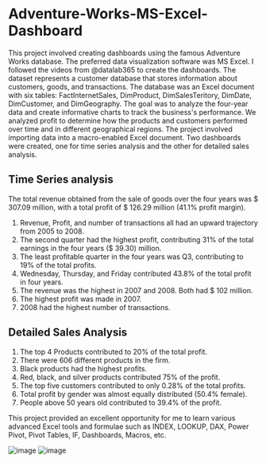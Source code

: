 # Adventure-Works-MS-Excel-Dashboard
This project involved creating dashboards using the famous Adventure Works database. The preferred data visualization software was MS Excel. I followed the videos from @datalab365 to create the dashboards. The dataset represents a customer database that stores information about customers, goods, and transactions. The database was an Excel document with six tables: FactInternetSales, DimProduct, DimSalesTeritory, DimDate, DimCustomer, and DimGeography.
The goal was to analyze the four-year data and create informative charts to track the business's performance. We analyzed profit to determine how the products and customers performed over time and in different geographical regions. The project involved importing data into a macro-enabled Excel document. Two dashboards were created, one for time series analysis and the other for detailed sales analysis.
## Time Series analysis
The total revenue obtained from the sale of goods over the four years was $ 307.09 million, with a total profit of $ 126.29 million (41.1% profit margin). 
1) Revenue, Profit, and number of transactions all had an upward trajectory from 2005 to 2008.
2) The second quarter had the highest profit, contributing 31% of the total earnings in the four years ($ 39.30) million.
3) The least profitable quarter in the four years was Q3, contributing to 19% of the total profits.
4) Wednesday, Thursday, and Friday contributed 43.8% of the total profit in four years.
5) The revenue was the highest in 2007 and 2008. Both had $ 102 million.
6) The highest profit was made in 2007.
7) 2008 had the highest number of transactions.
## Detailed Sales Analysis
1) The top 4 Products contributed to 20% of the total profit.
2) There were 606 different products in the firm.
3) Black products had the highest profits.
4) Red, black, and silver products contributed 75% of the profit.
5) The top five customers contributed to only 0.28% of the total profits.
6) Total profit by gender was almost equally distributed (50.4% female).
7) People above 50 years old contributed to 39.4% of the profit.

This project provided an excellent opportunity for me to learn various advanced Excel tools and formulae such as INDEX, LOOKUP, DAX, Power Pivot, Pivot Tables, IF, Dashboards, Macros, etc.


![image](https://github.com/user-attachments/assets/07e8c529-67d7-45ce-a48d-970e006b0df8)
![image](https://github.com/user-attachments/assets/cf3a479d-103d-49c2-b90d-19f5efc654af)


